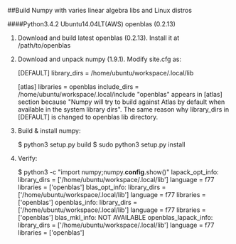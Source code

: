 ##Build Numpy with varies linear algebra libs and Linux distros

####Python3.4.2 Ubuntu14.04LT(AWS) openblas (0.2.13)

1) Download and build latest openblas (0.2.13). Install it at /path/to/openblas
2) Download and unpack numpy (1.9.1). Modify site.cfg as:

    [DEFAULT]
    library_dirs = /home/ubuntu/workspace/.local/lib

    [atlas]
    libraries = openblas
    include_dirs = /home/ubuntu/workspace/.local/include
"openblas" appears in [atlas] section because "Numpy will try to build against Atlas by default when available in the system library dirs". The same reason why library_dirs in [DEFAULT] is changed to openblas lib directory.

3) Build & install numpy:
    
    $ python3 setup.py build
    $ sudo python3 setup.py install

4) Verify:
    
    $ python3 -c "import numpy;numpy.__config__.show()"
    lapack_opt_info:
        library_dirs = ['/home/ubuntu/workspace/.local/lib']
        language = f77
        libraries = ['openblas']
    blas_opt_info:
        library_dirs = ['/home/ubuntu/workspace/.local/lib']
        language = f77
        libraries = ['openblas']
    openblas_info:
        library_dirs = ['/home/ubuntu/workspace/.local/lib']
        language = f77
        libraries = ['openblas']
    blas_mkl_info:
    NOT AVAILABLE
    openblas_lapack_info:
        library_dirs = ['/home/ubuntu/workspace/.local/lib']
        language = f77
        libraries = ['openblas']
